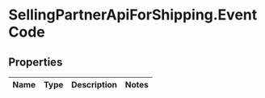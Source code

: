 # SellingPartnerApiForShipping.EventCode

## Properties
Name | Type | Description | Notes
------------ | ------------- | ------------- | -------------
